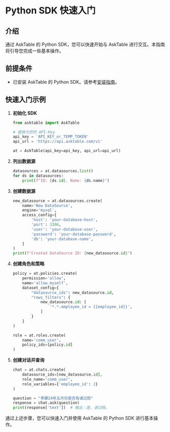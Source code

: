 # Python SDK 快速入门

## 介绍

通过 AskTable 的 Python SDK，您可以快速开始与 AskTable 进行交互。本指南将引导您完成一些基本操作。

## 前提条件

- 已安装 AskTable 的 Python SDK。请参考[安装指南](./installation.md)。

## 快速入门示例

1. **初始化 SDK**

    ```python
    from asktable import AskTable

    # 替换为您的 API-Key
    api_key = 'API_KEY_or_TEMP_TOKEN'
    api_url = 'https://api.asktable.com/v1'

    at = AskTable(api_key=api_key, api_url=api_url)
    ```

2. **列出数据源**

    ```python
    datasources = at.datasources.list()
    for ds in datasources:
        print(f"ID: {ds.id}, Name: {ds.name}")
    ```

3. **创建数据源**

    ```python
    new_datasource = at.datasources.create(
        name='New DataSource',
        engine='mysql',
        access_config={
            'host': 'your-database-host',
            'port': 3306,
            'user': 'your-database-user',
            'password': 'your-database-password',
            'db': 'your-database-name',
        }
    )
    print(f"Created DataSource ID: {new_datasource.id}")
    ```

4. **创建角色和策略**

    ```python
    policy = at.policies.create(
        permission='allow',
        name='allow_myself',
        dataset_config={
            "datasource_ids": new_datasource.id,
            "rows_filters": {
                new_datasource.id: [
                    '*.*.employee_id = {{employee_id}}',
                ]
            }
        }
    )

    role = at.roles.create(
        name='comm_user',
        policy_ids=[policy.id]
    )
    ```

5. **创建对话并查询**

    ```python
    chat = at.chats.create(
        datasource_ids=[new_datasource.id],
        role_name='comm_user',
        role_variables={'employee_id': 2}
    )

    question = "李娜24年五月份是否有请过假"
    response = chat.ask(question)
    print(response['text'])  # 输出：是，请过假。
    ```

通过上述步骤，您可以快速入门并使用 AskTable 的 Python SDK 进行基本操作。
